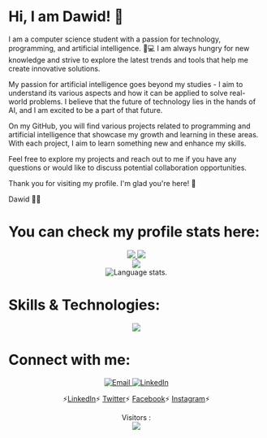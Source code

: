 # Hi, I am Dawid! 👋

I am a computer science student with a passion for technology, programming, and artificial intelligence. 🧠💻
I am always hungry for new knowledge and strive to explore the latest trends and tools that help me create innovative solutions.

My passion for artificial intelligence goes beyond my studies - I aim to understand its various aspects and how it can be applied to solve real-world problems.
I believe that the future of technology lies in the hands of AI, and I am excited to be a part of that future.

On my GitHub, you will find various projects related to programming and artificial intelligence that showcase my growth and learning in these areas. 
With each project, I aim to learn something new and enhance my skills.

Feel free to explore my projects and reach out to me if you have any questions or would like to discuss potential collaboration opportunities.

Thank you for visiting my profile. I'm glad you're here! 🎉

Dawid 👨‍💻

# You can check my profile stats here:

<div align="center">
  
  <a href="https://github.com/dawidolko">
    <img src="http://github-profile-summary-cards.vercel.app/api/cards/profile-details?username=dawidolko&card_width=100%&theme=transparent" />
  </a>
  
  <a href="https://github.com/dawidolko">
    <img src="https://github-readme-streak-stats.herokuapp.com/?user=dawidolko&hide_border=true&card_width=50%&theme=transparent" />
  </a>
  
  </div>

  
<div align="center">
  <a href="https://github.com/dawidolko">
    <img src="http://github-profile-summary-cards.vercel.app/api/cards/stats?username=dawidolko&card_width=50%&theme=transparent" />
  </a>
</div>

<div align="center">
  <img src="https://github-readme-stats.vercel.app/api/top-langs/?username=dawidolko&langs_count=8&theme=tokyonight" alt="Language stats.">
</div>


# **Skills & Technologies:**

<div align="center">
  <p align="center">
  <a href="https://github.com/dawidolko">
    <img src="https://skillicons.dev/icons?i=c,cpp,cs,java,py,js,html,css,ts,git,visualstudio,vscode,idea" />
  </a>
</p>
</div>

# **Connect with me:**

<p align="center">
    <a href="https://outlook.live.com/mail/0/">
        <img src="https://github.com/dawidolko/dawidolko/blob/c1b9b9780688dd538d0578fe9d261248f4ea5d4d/Email.png" alt="Email">
    </a>
    <a href="https://www.linkedin.com/in/dawidolko/">
        <img src="https://github.com/dawidolko/dawidolko/blob/56f78da9946c4f997a8778685bd26229b2da750c/LikedIn.png" alt="LinkedIn">
    </a>
</p>
<p align="center">
  ⚡<a href="https://www.linkedin.com/in/dawidolko">LinkedIn</a>⚡
  <a href="https://twitter.com/dawidolko">Twitter</a>⚡
  <a href="https://www.facebook.com/Dawid.0lko">Facebook</a>⚡
  <a href="https://www.instagram.com/dawid_olko">Instagram</a>⚡
</p>

<p align="center"> 
  Visitors :<br>
  <img src="https://profile-counter.glitch.me/dawidolko-dev/count.svg" />
</p>


